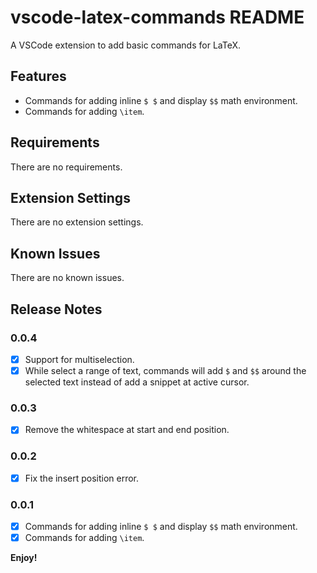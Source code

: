 # vscode-latex-commands README

A VSCode extension to add basic commands for LaTeX.

## Features

- Commands for adding inline `$ $` and display `$$` math environment.
- Commands for adding `\item`.

## Requirements

<!-- If you have any requirements or dependencies, add a section describing those and how to install and configure them. -->

There are no requirements.

## Extension Settings

<!-- Include if your extension adds any VS Code settings through the `contributes.configuration` extension point.

For example:

This extension contributes the following settings:

* `myExtension.enable`: enable/disable this extension
* `myExtension.thing`: set to `blah` to do something -->

There are no extension settings.

## Known Issues

<!-- Calling out known issues can help limit users opening duplicate issues against your extension. -->

There are no known issues.

## Release Notes

### 0.0.4

- [x] Support for multiselection.
- [x] While select a range of text, commands will add `$` and `$$` around the selected text instead of add a snippet at active cursor.

### 0.0.3

- [x] Remove the whitespace at start and end position.

### 0.0.2

- [x] Fix the insert position error.

### 0.0.1

- [x] Commands for adding inline `$ $` and display `$$` math environment.
- [x] Commands for adding `\item`.

**Enjoy!**